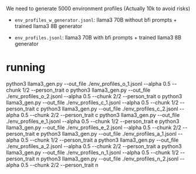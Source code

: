We need to generate 5000 environment profiles (Actually 10k to avoid risks)


- `env_profiles_w_generator.jsonl`: llama3 70B without bfi prompts + trained llama3 8B generator

- `env_profiles.jsonl`: llama3 70B with bfi prompts + trained llama3 8B generator

<!-- # done -->
<!-- python3 llama3_gen.py --out_file ./profiles/env_profiles_1_alpha0.jsonl --alpha 0.0 --chunk 1/5
python3 llama3_gen.py --out_file ./env_profiles_1_alpha1.jsonl --alpha 1.0 --chunk 1/5 -->

# running
python3 llama3_gen.py --out_file ./env_profiles_o_1.jsonl --alpha 0.5 --chunk 1/2 --person_trait o
python3 llama3_gen.py --out_file ./env_profiles_o_2.jsonl --alpha 0.5 --chunk 2/2 --person_trait o
python3 llama3_gen.py --out_file ./env_profiles_c_1.jsonl --alpha 0.5 --chunk 1/2 --person_trait c
python3 llama3_gen.py --out_file ./env_profiles_c_2.jsonl --alpha 0.5 --chunk 2/2 --person_trait c
python3 llama3_gen.py --out_file ./env_profiles_e_1.jsonl --alpha 0.5 --chunk 1/2 --person_trait e
python3 llama3_gen.py --out_file ./env_profiles_e_2.jsonl --alpha 0.5 --chunk 2/2 --person_trait e
python3 llama3_gen.py --out_file ./env_profiles_a_1.jsonl --alpha 0.5 --chunk 1/2 --person_trait a
python3 llama3_gen.py --out_file ./env_profiles_a_2.jsonl --alpha 0.5 --chunk 2/2 --person_trait a
python3 llama3_gen.py --out_file ./env_profiles_n_1.jsonl --alpha 0.5 --chunk 1/2 --person_trait n
python3 llama3_gen.py --out_file ./env_profiles_n_2.jsonl --alpha 0.5 --chunk 2/2 --person_trait n


<!-- 
CUDA_VISIBLE_DEVICES=0 python llama3_gen_finetune.py --out_file ./finetune_soda/sft_n_1.jsonl --person_trait n --model_path ./align/70b_gptq_lora_sft_1e-5/

CUDA_VISIBLE_DEVICES=1 python llama3_gen_finetune.py --out_file ./finetune_soda/dpo_n_1.jsonl --person_trait n --model_path ./align/70b_gptq_lora_dpo_1e-5/llama3_70b_gptq/checkpoint-2025/

CUDA_VISIBLE_DEVICES=0 python llama3_gen_finetune.py --out_file ./finetune_soda/dpo_o_1.jsonl --person_trait o --model_path ./align/70b_gptq_lora_dpo_1e-5/llama3_70b_gptq/checkpoint-2025/

CUDA_VISIBLE_DEVICES=1 python llama3_gen_finetune.py --out_file ./finetune_soda/dpo_c_1.jsonl --person_trait c --model_path ./align/70b_gptq_lora_dpo_1e-5/llama3_70b_gptq/checkpoint-2025/

CUDA_VISIBLE_DEVICES=0 python llama3_gen_finetune.py --out_file ./finetune_soda/dpo_e_1.jsonl --person_trait e --model_path ./align/70b_gptq_lora_dpo_1e-5/llama3_70b_gptq/checkpoint-2025/

CUDA_VISIBLE_DEVICES=1 python llama3_gen_finetune.py --out_file ./finetune_soda/dpo_a_1.jsonl --person_trait a --model_path ./align/70b_gptq_lora_dpo_1e-5/llama3_70b_gptq/checkpoint-2025/

## general prommpt chat o c e a

CUDA_VISIBLE_DEVIVES=0,1 python llama3_gen_prompt_chat.py --out_file ./finetune_soda/prompt_chat_o_1.jsonl --person_trait o


CUDA_VISIBLE_DEVIVES=0,1 python llama3_gen_prompt_chat.py --out_file ./finetune_soda/prompt_chat_c_1.jsonl --person_trait c

CUDA_VISIBLE_DEVIVES=0,1 python llama3_gen_prompt_chat.py --out_file ./finetune_soda/prompt_chat_e_1.jsonl --person_trait e

CUDA_VISIBLE_DEVIVES=0,1 python llama3_gen_prompt_chat.py --out_file ./finetune_soda/prompt_chat_a_1.jsonl --person_trait a

CUDA_VISIBLE_DEVIVES=0,1 python llama3_gen_prompt_chat.py --out_file ./finetune_soda/prompt_chat_n_1.jsonl --person_trait n -->